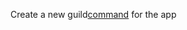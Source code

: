 Create a new guild[command](https://discord.com/developers/docs/interactions/application-commands#application-command-object) for the app